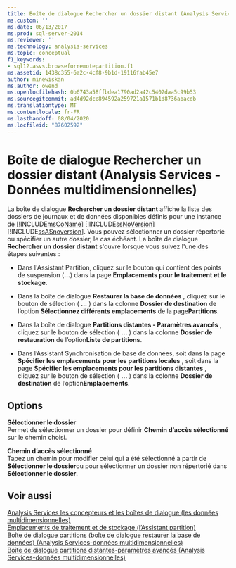 ```yaml
---
title: Boîte de dialogue Rechercher un dossier distant (Analysis Services-données multidimensionnelles) | Microsoft Docs
ms.custom: ''
ms.date: 06/13/2017
ms.prod: sql-server-2014
ms.reviewer: ''
ms.technology: analysis-services
ms.topic: conceptual
f1_keywords:
- sql12.asvs.browseforremotepartition.f1
ms.assetid: 1438c355-6a2c-4cf8-9b1d-19116fab45e7
author: minewiskan
ms.author: owend
ms.openlocfilehash: 0b6743a58ffbdea1790ad2a42c5402daa5c99b53
ms.sourcegitcommit: ad4d92dce894592a259721a1571b1d8736abacdb
ms.translationtype: MT
ms.contentlocale: fr-FR
ms.lasthandoff: 08/04/2020
ms.locfileid: "87602592"
---
```

# <a name="browse-for-remote-folder-dialog-box-analysis-services---multidimensional-data"></a>Boîte de dialogue Rechercher un dossier distant (Analysis Services - Données multidimensionnelles)
  La boîte de dialogue **Rechercher un dossier distant** affiche la liste des dossiers de journaux et de données disponibles définis pour une instance de [!INCLUDE[msCoName](../includes/msconame-md.md)] [!INCLUDE[ssNoVersion](../includes/ssnoversion-md.md)] [!INCLUDE[ssASnoversion](../includes/ssasnoversion-md.md)]. Vous pouvez sélectionner un dossier répertorié ou spécifier un autre dossier, le cas échéant. La boîte de dialogue **Rechercher un dossier distant** s'ouvre lorsque vous suivez l'une des étapes suivantes :  
  
-   Dans l'Assistant Partition, cliquez sur le bouton qui contient des points de suspension (**...**) dans la page **Emplacements pour le traitement et le stockage**.  
  
-   Dans la boîte de dialogue **Restaurer la base de données** , cliquez sur le bouton de sélection ( **...** ) dans la colonne **Dossier de destination** de l’option **Sélectionnez différents emplacements** de la page**Partitions**.  
  
-   Dans la boîte de dialogue **Partitions distantes - Paramètres avancés** , cliquez sur le bouton de sélection ( **...** ) dans la colonne **Dossier de restauration** de l’option**Liste de partitions**.  
  
-   Dans l’Assistant Synchronisation de base de données, soit dans la page **Spécifier les emplacements pour les partitions locales** , soit dans la page **Spécifier les emplacements pour les partitions distantes** , cliquez sur le bouton de sélection ( **...** ) dans la colonne **Dossier de destination** de l’option**Emplacements**.  
  
## <a name="options"></a>Options  
 **Sélectionner le dossier**  
 Permet de sélectionner un dossier pour définir **Chemin d’accès sélectionné** sur le chemin choisi.  
  
 **Chemin d’accès sélectionné**  
 Tapez un chemin pour modifier celui qui a été sélectionné à partir de **Sélectionner le dossier**ou pour sélectionner un dossier non répertorié dans **Sélectionner le dossier**.  
  
## <a name="see-also"></a>Voir aussi  
 [Analysis Services les concepteurs et les boîtes de dialogue &#40;les données multidimensionnelles&#41;](analysis-services-designers-and-dialog-boxes-multidimensional-data.md)   
 [Emplacements de traitement et de stockage &#40;l’Assistant partition&#41;](processing-and-storage-locations-partition-wizard.md)   
 [Boîte de dialogue partitions &#40;boîte de dialogue restaurer la base de données&#41; &#40;Analysis Services-données multidimensionnelles&#41;](partitions-restore-database-dialog-box-analysis-services-multidimensional-data.md)   
 [Boîte de dialogue partitions distantes-paramètres avancés &#40;Analysis Services-données multidimensionnelles&#41;](remote-partitions-advanced-settings-dialog-analysis-services-multidimensional-data.md)  
  
  
